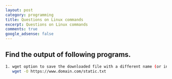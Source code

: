 ```yaml
---
layout: post
category: programming
title: Questions on Linux commands
excerpt: Questions on Linux commands
comments: true
google_adsense: false
---
```

## Find the output of following programs.

~~~bash
1. wget option to save the downloaded file with a different name (or in different path). Assume the file path is `https://www.domain.com/static.txt`
   wget -O https://www.domain.com/static.txt
~~~
